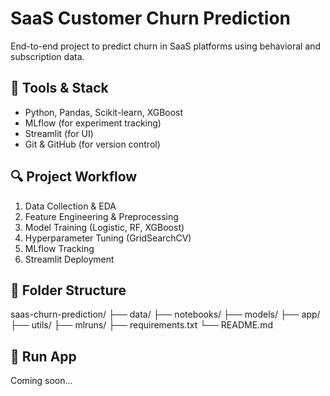 # SaaS Customer Churn Prediction

End-to-end project to predict churn in SaaS platforms using behavioral and subscription data.

## 🔧 Tools & Stack
- Python, Pandas, Scikit-learn, XGBoost
- MLflow (for experiment tracking)
- Streamlit (for UI)
- Git & GitHub (for version control)

## 🔍 Project Workflow
1. Data Collection & EDA
2. Feature Engineering & Preprocessing
3. Model Training (Logistic, RF, XGBoost)
4. Hyperparameter Tuning (GridSearchCV)
5. MLflow Tracking
6. Streamlit Deployment

## 📁 Folder Structure

saas-churn-prediction/
├── data/
├── notebooks/
├── models/
├── app/
├── utils/
├── mlruns/
├── requirements.txt
└── README.md


## 🚀 Run App
Coming soon...
